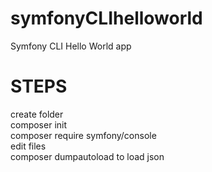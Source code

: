 # symfonyCLIhelloworld
Symfony CLI Hello World app

# STEPS
create folder <br>
composer init<br>
composer require symfony/console<br>
edit files<br>
composer dumpautoload to load json
